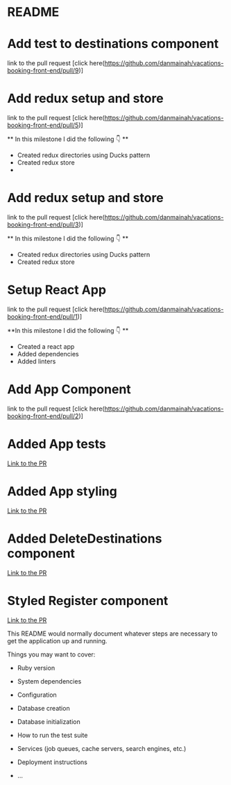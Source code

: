 # README
# Add test to destinations component
link to the pull request [click here(https://github.com/danmainah/vacations-booking-front-end/pull/9)]


# Add redux setup and store
link to the pull request [click here(https://github.com/danmainah/vacations-booking-front-end/pull/5)]

** In this milestone I did the following 👇 **

- Created redux directories using Ducks pattern
- Created redux store
- 
# Add redux setup and store
link to the pull request [click here(https://github.com/danmainah/vacations-booking-front-end/pull/3)]

** In this milestone I did the following 👇 **

- Created redux directories using Ducks pattern
- Created redux store
  
# Setup React App
 link to the pull request [click here(https://github.com/danmainah/vacations-booking-front-end/pull/1)]

**In this milestone I did the following 👇 **

- Created a react app
- Added dependencies
- Added linters

# Add App Component
 link to the pull request [click here(https://github.com/danmainah/vacations-booking-front-end/pull/2)]
 
# Added App tests
 [Link to the PR](https://github.com/danmainah/vacations-booking-front-end/pull/12)
 
 # Added App styling
 [Link to the PR](https://github.com/danmainah/vacations-booking-front-end/pull/4)
 
# Added DeleteDestinations component
[Link to the PR](https://github.com/danmainah/vacations-booking-front-end/pull/10)

# Styled Register component 
[Link to the PR](https://github.com/danmainah/vacations-booking-front-end/pull/18)

This README would normally document whatever steps are necessary to get the
application up and running.

Things you may want to cover:

* Ruby version

* System dependencies

* Configuration

* Database creation

* Database initialization

* How to run the test suite

* Services (job queues, cache servers, search engines, etc.)

* Deployment instructions

* ...

